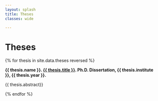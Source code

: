 ```yaml
---
layout: splash
title: Theses
classes: wide

---
```


# Theses

{% for thesis in site.data.theses reversed %}

**{{ thesis.name }}. [{{ thesis.title }}]({{thesis.url}}). Ph.D. Dissertation, {{ thesis.institute }}, {{ thesis.year }}.**

{{ thesis.abstract}}

{% endfor %}




